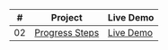|  #  | Project                                                   | Live Demo                                            |
| :-: | --------------------------------------------------------- | ---------------------------------------------------- |
| 02  | [Progress Steps](https://joonys.github.io/ProgressSteps/) | [Live Demo](https://joonys.github.io/ProgressSteps/) |

